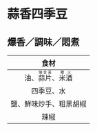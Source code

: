 <style>
.markdown-section h1 {
    background-image: url(https://tokyo-kitchen.icook.network/uploads/step/cover/764966/a45cbc4fdd8c51fd.jpg);
}

.markdown-section h1::after {
    content: "Mayli Chen";
}
</style>

# 蒜香四季豆

## 爆香／調味／悶煮

|                                 食材                                 |
| :------------------------------------------------------------------: |
| 油、<ruby>蒜片<rt>煸金黃</rt></ruby>、<ruby>米酒<rt>離火</rt></ruby> |
|                              四季豆、水                              |
|                        鹽、鮮味炒手、粗黑胡椒                        |
|                                 辣椒                                 |
